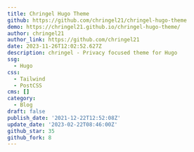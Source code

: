 ```yaml
---
title: Chringel Hugo Theme
github: https://github.com/chringel21/chringel-hugo-theme
demo: https://chringel21.github.io/chringel-hugo-theme/
author: chringel21
author_link: https://github.com/chringel21
date: 2023-11-26T12:02:52.627Z
description: chringel - Privacy focused theme for Hugo
ssg:
  - Hugo
css:
  - Tailwind
  - PostCSS
cms: []
category:
  - Blog
draft: false
publish_date: '2021-12-22T12:52:08Z'
update_date: '2023-02-22T08:46:00Z'
github_star: 35
github_fork: 8
---
```

